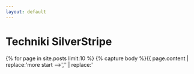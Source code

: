 ```yaml
---
layout: default
---
```

<div class="homePage">

<h1>Techniki SilverStripe</h1>
{% for page in site.posts limit:10 %}
{% capture body %}{{ page.content | replace:'more start -->','' | replace:'<!-- more end','' }} <p><a href="{{ site.url }}{{ page.url }}">Zobacz cały artykuł...</a></p>{% endcapture %}
{% assign headingtag = 'h2' %}
{% include post-div.html %}
{% endfor %}

{% if site.posts.size > 10 %}
<div class="related">
	<h2>Pozostałe artykuły</h2>
	<p>{% for post in site.posts offset:10 %}<a href="{{ site.url }}{{ post.url }}">{{ post.title }}</a>{% unless forloop.last %} &middot; {% endunless %}{% endfor %}</p>
</div>
{% endif %}

</div>
